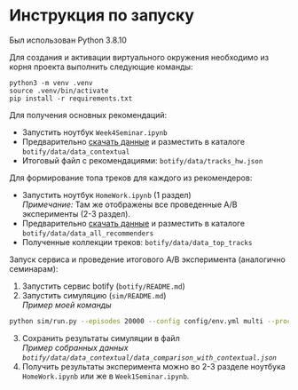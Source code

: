 # Инструкция по запуску

Был использован Python 3.8.10

Для создания и активации виртуального окружения необходимо из корня проекта выполнить следующие команды:
```commandline
python3 -m venv .venv
source .venv/bin/activate
pip install -r requirements.txt
```

Для получения основных рекомендаций: 
 - Запустить ноутбук `Week4Seminar.ipynb` 
 - Предварительно [скачать данные](https://drive.google.com/drive/folders/16v0CwfAFmIcgAMLJbPk7jClOM0fMsHk-?usp=share_link) и разместить в каталоге `botify/data/data_contextual` 
 - Итоговый файл с рекомендациями: `botify/data/tracks_hw.json`

Для формирование топа треков для каждого из рекомендеров: 
- Запустить ноутбук `HomeWork.ipynb` (1 раздел)  
*Примечание:* Там же отображены все проведенные A/B эксперименты (2-3 раздел).
- Предварительно [скачать данные](https://drive.google.com/drive/folders/1X1DhKjMuDXNQCd8bYmroBwt9mNePhaRB?usp=share_link) и разместить в каталоге `botify/data/data_all_recommenders`  
- Полученные коллекции треков: `botify/data/data_top_tracks`


Запуск сервиса и проведение итогового A/B эксперимента (аналогично семинарам):
1. Запустить сервис botify (`botify/README.md`)
2. Запустить симуляцию (`sim/README.md`)  
*Пример моей команды*
```sh
python sim/run.py --episodes 20000 --config config/env.yml multi --processes 2
```
3. Сохранить результаты симуляции в файл  
*Пример собранных данных `botify/data/data_contextual/data_comparison_with_contextual.json`*
4. Получить результаты эксперимента можно во 2-3 разделе ноутбука `HomeWork.ipynb` или же в `Week1Seminar.ipynb`. 
